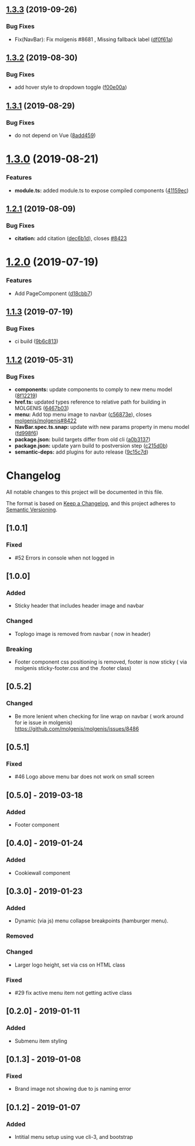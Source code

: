 ## [1.3.3](https://github.com/molgenis/molgenis-ui-context/compare/v1.3.2...v1.3.3) (2019-09-26)


### Bug Fixes

* Fix(NavBar): Fix molgenis #8681 , Missing fallback label ([df0f61a](https://github.com/molgenis/molgenis-ui-context/commit/df0f61a))

## [1.3.2](https://github.com/molgenis/molgenis-ui-context/compare/v1.3.1...v1.3.2) (2019-08-30)


### Bug Fixes

* add hover style to dropdown toggle ([f00e00a](https://github.com/molgenis/molgenis-ui-context/commit/f00e00a))

## [1.3.1](https://github.com/molgenis/molgenis-ui-context/compare/v1.3.0...v1.3.1) (2019-08-29)


### Bug Fixes

* do not depend on Vue ([8add459](https://github.com/molgenis/molgenis-ui-context/commit/8add459))

# [1.3.0](https://github.com/molgenis/molgenis-ui-context/compare/v1.2.1...v1.3.0) (2019-08-21)


### Features

* **module.ts:** added module.ts to expose compiled components ([41159ec](https://github.com/molgenis/molgenis-ui-context/commit/41159ec))

## [1.2.1](https://github.com/molgenis/molgenis-ui-context/compare/v1.2.0...v1.2.1) (2019-08-09)


### Bug Fixes

* **citation:** add citation ([dec6b1d](https://github.com/molgenis/molgenis-ui-context/commit/dec6b1d)), closes [#8423](https://github.com/molgenis/molgenis-ui-context/issues/8423)

# [1.2.0](https://github.com/molgenis/molgenis-ui-context/compare/v1.1.3...v1.2.0) (2019-07-19)


### Features

* Add PageComponent ([d18cbb7](https://github.com/molgenis/molgenis-ui-context/commit/d18cbb7))

## [1.1.3](https://github.com/molgenis/molgenis-ui-context/compare/v1.1.2...v1.1.3) (2019-07-19)


### Bug Fixes

* ci build ([9b6c813](https://github.com/molgenis/molgenis-ui-context/commit/9b6c813))

## [1.1.2](https://github.com/molgenis/molgenis-ui-context/compare/v1.1.1...v1.1.2) (2019-05-31)


### Bug Fixes

* **components:** update components to comply to new menu model ([8f12219](https://github.com/molgenis/molgenis-ui-context/commit/8f12219))
* **href.ts:** updated types reference to relative path for building in MOLGENIS ([6467b03](https://github.com/molgenis/molgenis-ui-context/commit/6467b03))
* **menu:** Add top menu image to navbar ([c56873e](https://github.com/molgenis/molgenis-ui-context/commit/c56873e)), closes [molgenis/molgenis#8422](https://github.com/molgenis/molgenis/issues/8422)
* **NavBar.spec.ts.snap:** update with new params property in menu model ([fd998f6](https://github.com/molgenis/molgenis-ui-context/commit/fd998f6))
* **package.json:** build targets differ from old cli ([a0b3137](https://github.com/molgenis/molgenis-ui-context/commit/a0b3137))
* **package.json:** update yarn build to postversion step ([c215d0b](https://github.com/molgenis/molgenis-ui-context/commit/c215d0b))
* **semantic-deps:** add plugins for auto release ([9c15c7d](https://github.com/molgenis/molgenis-ui-context/commit/9c15c7d))

# Changelog
All notable changes to this project will be documented in this file.

The format is based on [Keep a Changelog](https://keepachangelog.com/en/1.0.0/),
and this project adheres to [Semantic Versioning](https://semver.org/spec/v2.0.0.html).

## [1.0.1]
### Fixed
- #52 Errors in console when not logged in

## [1.0.0]
### Added
- Sticky header that includes header image and navbar
### Changed
- Toplogo image is removed from navbar ( now in header)
### Breaking
- Footer component css positioning is removed, footer is now sticky ( via molgenis sticky-footer.css and the .footer class) 

## [0.5.2]
### Changed
- Be more lenient when checking for line wrap on navbar ( work around for ie issue in molgenis) https://github.com/molgenis/molgenis/issues/8486

## [0.5.1]
### Fixed
- #46 Logo above menu bar does not work on small screen

## [0.5.0] - 2019-03-18
### Added
- Footer component

## [0.4.0] - 2019-01-24
### Added
- Cookiewall component

## [0.3.0] - 2019-01-23
### Added
- Dynamic (via js) menu collapse breakpoints (hamburger menu).
### Removed
### Changed
- Larger logo height, set via css on HTML class
### Fixed
- #29 fix active menu item not getting active class

## [0.2.0] - 2019-01-11
### Added
- Submenu item styling

## [0.1.3] - 2019-01-08
### Fixed
- Brand image not showing due to js naming error 

## [0.1.2] - 2019-01-07
### Added
- Intitial menu setup using vue cli-3, and bootstrap

[Unreleased]: https://github.com/molgenis/molgenis-ui-context/compare/v1.0.0...HEAD
